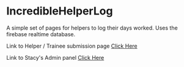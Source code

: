 # IncredibleHelperLog
A simple set of pages for helpers to log their days worked. Uses the firebase realtime database.


Link to Helper / Trainee submission page
[Click Here](https://jwilly117.github.io/IncredibleHelperLog/)

Link to Stacy's Admin panel
[Click Here](https://jwilly117.github.io/IncredibleHelperLog/dashboard.html)

